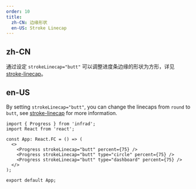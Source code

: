 ```yaml
---
order: 10
title:
  zh-CN: 边缘形状
  en-US: Stroke Linecap
---
```


## zh-CN

通过设定 `strokeLinecap="butt"` 可以调整进度条边缘的形状为方形，详见 [stroke-linecap](https://developer.mozilla.org/docs/Web/SVG/Attribute/stroke-linecap)。

## en-US

By setting `strokeLinecap="butt"`, you can change the linecaps from `round` to `butt`, see [stroke-linecap](https://developer.mozilla.org/docs/Web/SVG/Attribute/stroke-linecap) for more information.

```tsx
import { Progress } from 'infrad';
import React from 'react';

const App: React.FC = () => (
  <>
    <Progress strokeLinecap="butt" percent={75} />
    <Progress strokeLinecap="butt" type="circle" percent={75} />
    <Progress strokeLinecap="butt" type="dashboard" percent={75} />
  </>
);

export default App;
```
